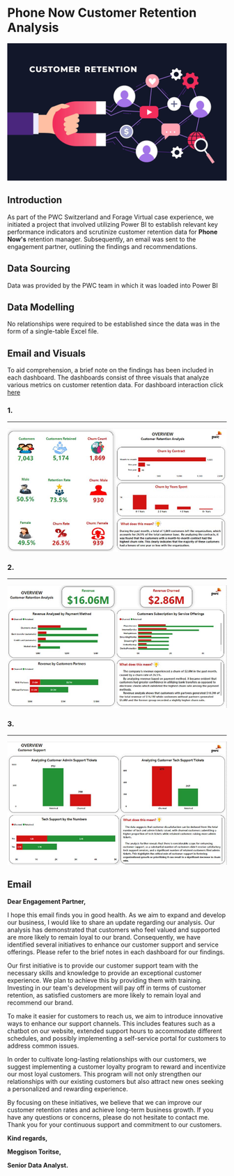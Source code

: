 # Phone Now Customer Retention Analysis

![](Retention_image.jpg)

## Introduction
As part of the PWC Switzerland and Forage Virtual case experience, we initiated a project that involved utilizing Power BI to establish relevant key performance indicators and scrutinize customer retention data for **Phone Now's** retention manager. Subsequently, an email was sent to the engagement partner, outlining the findings and recommendations.

## Data Sourcing
Data was provided by the PWC team in which it was loaded into Power BI

## Data Modelling
No relationships were required to be established since the data was in the form of a single-table Excel file.

## Email and Visuals
To aid comprehension, a brief note on the findings has been included in each dashboard. The dashboards consist of three visuals that analyze various metrics on customer retention data. For dashboard interaction click [here](https://app.powerbi.com/links/ZfMyh-4TWd?ctid=f2c35211-7dad-42d6-b895-25d82fc1f0a2&pbi_source=linkShare&bookmarkGuid=4f956b3e-d80f-49a2-87ff-ff226c86a643)

### 1.
___
![](Dashboard_1.JPG)

### 2.
___
![](Dashboard_2.JPG)

### 3.
___
![](Dashboard_3.JPG)

## Email

**Dear Engagement Partner,**

I hope this email finds you in good health. As we aim to expand and develop our business, I would like to share an update regarding our analysis. Our analysis has demonstrated that customers who feel valued and supported are more likely to remain loyal to our brand. Consequently, we have identified several initiatives to enhance our customer support and service offerings. Please refer to the brief notes in each dashboard for our findings.

Our first initiative is to provide our customer support team with the necessary skills and knowledge to provide an exceptional customer experience. We plan to achieve this by providing them with training. Investing in our team's development will pay off in terms of customer retention, as satisfied customers are more likely to remain loyal and recommend our brand.

To make it easier for customers to reach us, we aim to introduce innovative ways to enhance our support channels. This includes features such as a chatbot on our website, extended support hours to accommodate different schedules, and possibly implementing a self-service portal for customers to address common issues.

In order to cultivate long-lasting relationships with our customers, we suggest implementing a customer loyalty program to reward and incentivize our most loyal customers. This program will not only strengthen our relationships with our existing customers but also attract new ones seeking a personalized and rewarding experience.

By focusing on these initiatives, we believe that we can improve our customer retention rates and achieve long-term business growth. If you have any questions or concerns, please do not hesitate to contact me. Thank you for your continuous support and commitment to our customers.

**Kind regards,**

**Meggison Toritse,**

**Senior Data Analyst.**

